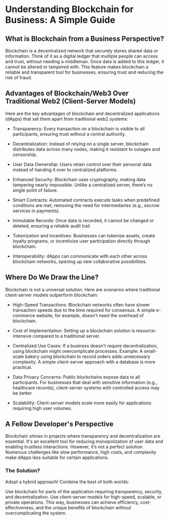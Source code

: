 # Understanding Blockchain for Business: A Simple Guide
## What is Blockchain from a Business Perspective?
Blockchain is a decentralized network that securely stores shared data or information. Think of it as a digital ledger that multiple people can access and trust, without needing a middleman. Once data is added to this ledger, it cannot be altered or tampered with. This feature makes blockchain a reliable and transparent tool for businesses, ensuring trust and reducing the risk of fraud.

## Advantages of Blockchain/Web3 Over Traditional Web2 (Client-Server Models)
Here are the key advantages of blockchain and decentralized applications (dApps) that set them apart from traditional web2 systems:

- Transparency:
Every transaction on a blockchain is visible to all participants, ensuring trust without a central authority.

- Decentralization:
Instead of relying on a single server, blockchain distributes data across many nodes, making it resistant to outages and censorship.

- User Data Ownership:
Users retain control over their personal data instead of handing it over to centralized platforms.

- Enhanced Security:
Blockchain uses cryptography, making data tampering nearly impossible. Unlike a centralized server, there’s no single point of failure.

- Smart Contracts:
Automated contracts execute tasks when predefined conditions are met, removing the need for intermediaries (e.g., escrow services in payments).

- Immutable Records:
Once data is recorded, it cannot be changed or deleted, ensuring a reliable audit trail.

- Tokenization and Incentives:
Businesses can tokenize assets, create loyalty programs, or incentivize user participation directly through blockchain.

- Interoperability:
dApps can communicate with each other across blockchain networks, opening up new collaborative possibilities.

## Where Do We Draw the Line?
Blockchain is not a universal solution. Here are scenarios where traditional client-server models outperform blockchain:

- High-Speed Transactions:
Blockchain networks often have slower transaction speeds due to the time required for consensus. A simple e-commerce website, for example, doesn't need the overhead of blockchain.

- Cost of Implementation:
Setting up a blockchain solution is resource-intensive compared to a traditional server.

- Centralized Use Cases:
If a business doesn't require decentralization, using blockchain might overcomplicate processes.
Example: A small-scale bakery using blockchain to record orders adds unnecessary complexity. A simple client-server approach with a database is more practical.

- Data Privacy Concerns:
Public blockchains expose data to all participants. For businesses that deal with sensitive information (e.g., healthcare records), client-server systems with controlled access may be better.

- Scalability:
Client-server models scale more easily for applications requiring high user volumes.

## A Fellow Developer's Perspective
Blockchain shines in projects where transparency and decentralization are essential. It's an excellent tool for reducing monopolization of user data and enabling trustless interactions. However, it’s not a perfect solution. Numerous challenges like slow performance, high costs, and complexity make dApps less suitable for certain applications.

### The Solution?
Adopt a hybrid approach! Combine the best of both worlds:

Use blockchain for parts of the application requiring transparency, security, and decentralization.
Use client-server models for high-speed, scalable, or private operations.
This way, businesses can achieve efficiency, cost-effectiveness, and the unique benefits of blockchain without overcomplicating the system.
